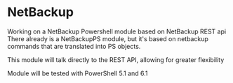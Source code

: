 # NetBackup

Working on a NetBackup Powershell module based on NetBackup REST api
There already is a NetBackupPS module, but it's based on netbackup commands that are translated into PS objects. 

This module will talk directly to the REST API, allowing for greater flexibility


Module will be tested with PowerShell 5.1 and 6.1